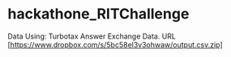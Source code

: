 # hackathone_RITChallenge

Data Using:
Turbotax Answer Exchange Data. URL [https://www.dropbox.com/s/5bc58el3v3ohwaw/output.csv.zip]
